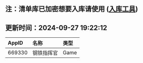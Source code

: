## 注：清单库已加密想要入库请使用 ([入库工具](https://github.com/BlankTMing/ManifestAutoUpdate/releases))

## 更新时间：2024-09-27 19:22:12
| AppID | 名称 | 类型  |
| :-------------------- | :----------------------------- | :----------- |
| 669330 | 钢铁指挥官| Game |
